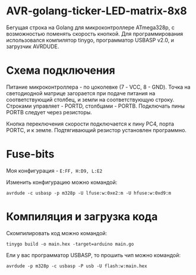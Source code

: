 # AVR-golang-ticker-LED-matrix-8x8

Бегущая строка на Golang для микроконтроллере ATmega328p, с возможностью поменять скорость кнопкой. 
Для программирования использовался компилятор tinygo, программатор USBASP v2.0, и загрузчик AVRDUDE.

# Схема подключения

Питание микроконтроллера - по цоколевке (7 - VCC, 8 - GND). Точка на светодиодной матрице загоpается при подаче питания на 
соответствующий столбец, и земли на соответствующую строку. Строками управляет - PORTD, столбцами - PORTB. Подключать пины 
PORTB следует через резисторы.

Кнопка переключения скорости подключается к пину PC4, порта PORTC, и к земле. Подтягивающий резистор установлен программно. 

# Fuse-bits

Моя конфигурация - `E:FF, H:D9, L:E2`

Изменить конфигурацию можно командой:
```
avrdude -c usbasp -p m328p -U lfuse:w:0xe2:m -U hfuse:w:0xd9:m
```

# Компиляция и загрузка кода

Скомпилировать код можно командой:
```
tinygo build -o main.hex -target=arduino main.go
```

Ели у вас программатор USBASP, то прошить чип можно командой:
```
avrdude -p m328p -c usbasp -P usb -U flash:w:main.hex
```
